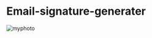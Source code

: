 # Email-signature-generater
![myphoto](https://user-images.githubusercontent.com/112391206/187264394-ee423e24-2f96-4db3-89af-487038c3435d.jpg)
